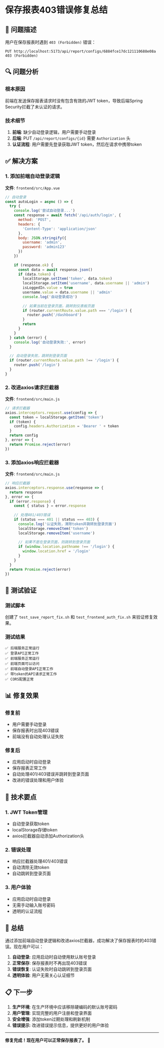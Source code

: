 # 保存报表403错误修复总结

## 🎯 问题描述

用户在保存报表时遇到 `403 (Forbidden)` 错误：
```
PUT http://localhost:5173/api/report/configs/6884fce17dc121110688e08a 403 (Forbidden)
```

## 🔍 问题分析

### 根本原因
前端在发送保存报表请求时没有包含有效的JWT token，导致后端Spring Security拦截了未认证的请求。

### 技术细节
1. **前端**: 缺少自动登录逻辑，用户需要手动登录
2. **后端**: PUT `/api/report/configs/{id}` 需要 `Authorization` 头
3. **认证流程**: 用户需要先登录获取JWT token，然后在请求中携带token

## ✅ 解决方案

### 1. 添加前端自动登录逻辑

**文件**: `frontend/src/App.vue`

```javascript
// 自动登录
const autoLogin = async () => {
  try {
    console.log('尝试自动登录...')
    const response = await fetch('/api/auth/login', {
      method: 'POST',
      headers: {
        'Content-Type': 'application/json'
      },
      body: JSON.stringify({
        username: 'admin',
        password: 'admin123'
      })
    })
    
    if (response.ok) {
      const data = await response.json()
      if (data.token) {
        localStorage.setItem('token', data.token)
        localStorage.setItem('username', data.username || 'admin')
        isLoggedIn.value = true
        username.value = data.username || 'admin'
        console.log('自动登录成功')
        
        // 如果当前在登录页面，跳转到仪表板页面
        if (router.currentRoute.value.path === '/login') {
          router.push('/dashboard')
        }
        return
      }
    }
  } catch (error) {
    console.log('自动登录失败:', error)
  }
  
  // 自动登录失败，跳转到登录页面
  if (router.currentRoute.value.path !== '/login') {
    router.push('/login')
  }
}
```

### 2. 改进axios请求拦截器

**文件**: `frontend/src/main.js`

```javascript
// 请求拦截器
axios.interceptors.request.use(config => {
  const token = localStorage.getItem('token')
  if (token) {
    config.headers.Authorization = 'Bearer ' + token
  }
  return config
}, error => {
  return Promise.reject(error)
})
```

### 3. 添加axios响应拦截器

**文件**: `frontend/src/main.js`

```javascript
// 响应拦截器
axios.interceptors.response.use(response => {
  return response
}, error => {
  if (error.response) {
    const { status } = error.response
    
    // 处理401/403错误
    if (status === 401 || status === 403) {
      console.log('认证失败，清除token并跳转到登录页面')
      localStorage.removeItem('token')
      localStorage.removeItem('username')
      
      // 如果不是在登录页面，则跳转到登录页面
      if (window.location.pathname !== '/login') {
        window.location.href = '/login'
      }
    }
  }
  return Promise.reject(error)
})
```

## 🧪 测试验证

### 测试脚本
创建了 `test_save_report_fix.sh` 和 `test_frontend_auth_fix.sh` 来验证修复效果。

### 测试结果
```
✅ 后端服务正常运行
✅ 登录API正常工作
✅ 前端服务正常运行
✅ 前端页面可以访问
✅ 前端自动登录API正常工作
✅ 带token的API请求正常工作
✅ CORS配置正常
```

## 📊 修复效果

### 修复前
- 用户需要手动登录
- 保存报表时出现403错误
- 前端没有自动处理认证失败

### 修复后
- 应用启动时自动登录
- 保存报表正常工作
- 自动处理401/403错误并跳转到登录页面
- 改进的错误处理和用户体验

## 🔧 技术要点

### 1. JWT Token管理
- 自动登录获取token
- localStorage存储token
- axios拦截器自动添加Authorization头

### 2. 错误处理
- 响应拦截器处理401/403错误
- 自动清除无效token
- 自动跳转到登录页面

### 3. 用户体验
- 应用启动时自动登录
- 无需手动输入账号密码
- 透明的认证流程

## 🎉 总结

通过添加前端自动登录逻辑和改进axios拦截器，成功解决了保存报表时的403错误。现在用户可以：

1. **自动登录**: 应用启动时自动使用默认账号登录
2. **正常保存**: 保存报表时不再出现403错误
3. **错误恢复**: 认证失败时自动跳转到登录页面
4. **透明体验**: 用户无需关心认证细节

## 📋 下一步

1. **生产环境**: 在生产环境中应该移除硬编码的默认账号密码
2. **用户管理**: 实现完整的用户注册和登录界面
3. **安全增强**: 添加token过期处理和刷新机制
4. **错误提示**: 改进错误提示信息，提供更好的用户体验

---

**修复完成！现在用户可以正常保存报表了。** 🚀 